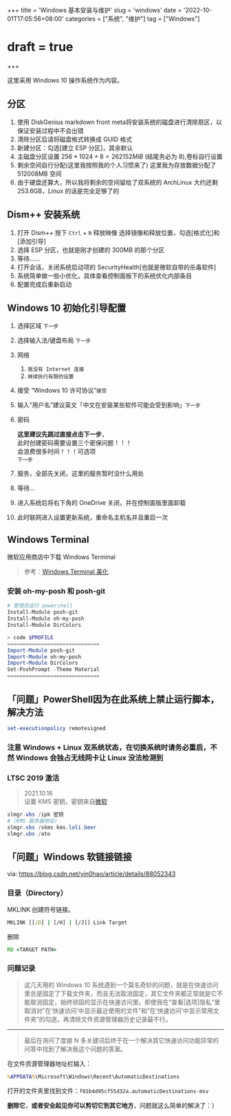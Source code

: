 +++
title = 'Windows 基本安装与维护'
slug = 'windows'
date = '2022-10-01T17:05:56+08:00' 
categories = ["系统", "维护"]
tag = ["Windows"]
# draft = true
+++

这里采用 Windows 10 操作系统作为内容。

## 分区

1. 使用 DiskGenius markdown front meta将安装系统的磁盘进行清除扇区，以保证安装过程中不会出错
2. 清除分区后请将磁盘格式转换成 GUID 格式
3. 新建分区：勾选[建立 ESP 分区]，其余默认
4. 主磁盘分区设置 $256*1024+8=262152MiB$ (结尾务必为 8),卷标自行设置
5. 剩余空间自行分配(这里我按照我的个人习惯来了)
   这里我为存放数据分配了 512008MB 空间
6. 由于硬盘还算大，所以我将剩余的空间留给了双系统的 ArchLinux
   大约还剩 253.6GB，Linux 的话是完全足够了的

## Dism++ 安装系统

1. 打开 Dism++ 按下 `Ctrl` + `N` 释放映像 选择镜像和释放位置，勾选[格式化]和[添加引导]
2. 选择 ESP 分区，也就是刚才创建的 300MB 的那个分区
3. 等待……
4. 打开会话，关闭系统启动项的 SecurityHealth[也就是微软自带的杀毒软件]
5. 系统简单做一些小优化，具体查看控制面板下的系统优化内部条目
6. 配置完成后重新启动

## Windows 10 初始化引导配置

1. 选择区域 `下一步`
2. 选择输入法/键盘布局 `下一步`
3. 网络

   1. `我没有 Internet 连接`
   2. `继续执行有限的设置`

4. 接受 “Windows 10 许可协议”`接受`
5. 输入“用户名”建议英文「中文在安装某些软件可能会受到影响」`下一步`
6. 密码

   **这里建议先跳过直接点击下一步**，  
   此时创建密码需要设置三个密保问题！！！  
   会浪费很多时间！！！可选项  
   `下一步`

7. 服务，全部先关闭，这里的服务暂时没什么用处
8. 等待...
9. 进入系统后将右下角的 OneDrive 关闭，并在控制面版里面卸载
10. 此时联网进入设置更新系统，重命名主机名并且重启一次

## Windows Terminal

微软应用商店中下载 Windows Terminal

> 参考：[Windows Terminal 美化](https://zhuanlan.zhihu.com/p/352882990)

### 安装 oh-my-posh 和 posh-git

```powershell
# 管理员运行 powershell
Install-Module posh-git
Install-Module oh-my-posh
Install-Module DirColors
```

```powershell
> code $PROFILE
==============================
Import-Module posh-git
Import-Module oh-my-posh
Import-Module DirColors
Set-PoshPrompt -Theme Material
==============================
```

## 「问题」PowerShell因为在此系统上禁止运行脚本，解决方法

```powershell
set-executionpolicy remotesigned
```

### 注意 Windows + Linux 双系统状态，在切换系统时请务必重启，不然 Windows 会独占无线网卡让 Linux 没法检测到

### LTSC 2019 激活

> 2021.10.16  
> 设置 KMS 密钥，密钥来自[微软](https://docs.microsoft.com/zh-cn/windows-server/get-started/kms-client-activation-keys#windows-10-ltsc-2019 "ＫＭＳ激活说明")

```powershell
slmgr.vbs /ipk 密钥
# (KMS 服务器地址)
slmgr.vbs /skms kms.loli.beer
slmgr.vbs /ato
```

## 「问题」Windows 软链接链接

via: <https://blog.csdn.net/yin0hao/article/details/88052343>

### **目录（Directory）**

MKLINK 创建符号链接。

```cmd
MKLINK [[/D] | [/H] | [/J]] Link Target 
```

删除

```cmd
RD <TARGET PATH>
```

### 问题记录

> 这几天用的 Windows 10 系统遇到一个莫名奇妙的问题，就是在快速访问里总是固定了下载文件夹，而且无法取消固定，其它文件夹都正常就是它不能取消固定，始终顽固的显示在快速访问里。即使我在“查看|选项|隐私"里取消对”在‘快速访问’中显示最近使用的文件”和“在‘快速访问’中显示常用文件夹”的勾选，再清除文件资源管理器历史记录最不行。

---

> 最后在询问了度娘 N 多关键词后终于在一个解决其它快速访问功能异常的问答中找到了解决我这个问题的答案。

在文件资源管理器地址栏输入：

```cmd
%APPDATA%\Microsoft\Windows\Recent\AutomaticDestinations
```

打开的文件夹里找到文件：`f01b4d95cf55d32a.automaticDestinations-msv`

**删除它**，**或者安全起见你可以剪切它到其它地方**，问题就这么简单的解决了：）
